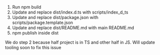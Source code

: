 1. Run npm build
2. Update and replace dist/index.d.ts with scripts/index_d_ts
3. Update and replace dist/package.json with scripts/package.template.json
4. Update and replace dist/README.md with main README.md
5. npm publish inside dist

We do step 2 because half project is in TS and other half in JS. Will update tooling soon to fix this issue
